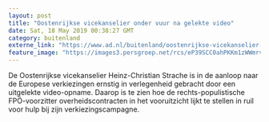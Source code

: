 ```yaml
---
layout: post
title: "Oostenrijkse vicekanselier onder vuur na gelekte video"
date: Sat, 18 May 2019 00:38:27 GMT
category: buitenland
externe_link: "https://www.ad.nl/buitenland/oostenrijkse-vicekanselier-onder-vuur-na-gelekte-video~a6a18cc6/"
feature_image: "https://images3.persgroep.net/rcs/eP39SCC0ahPKKm1zWWmrvcEnxDw/diocontent/148629846/_fitwidth/400/?appId=21791a8992982cd8da851550a453bd7f&quality=0.7"
---
```


De Oostenrijkse vicekanselier Heinz-Christian Strache is in de aanloop naar de Europese verkiezingen ernstig in verlegenheid gebracht door een uitgelekte video-opname. Daarop is te zien hoe de rechts-populistische FPÖ-voorzitter overheidscontracten in het vooruitzicht lijkt te stellen in ruil voor hulp bij zijn verkiezingscampagne.
